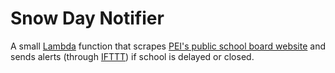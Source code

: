 # Snow Day Notifier

A small [Lambda](https://aws.amazon.com/lambda/) function that scrapes [PEI's public school board website](https://edu.princeedwardisland.ca/psb/) and sends alerts (through [IFTTT](https://ifttt.com/)) if school is delayed or closed.